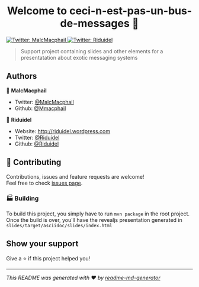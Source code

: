 <h1 align="center">Welcome to ceci-n-est-pas-un-bus-de-messages 👋</h1>
<p>
  <a href="https://twitter.com/MalcMacphail" target="_blank">
    <img alt="Twitter: MalcMacphail" src="https://img.shields.io/twitter/follow/MalcMacphail.svg?style=social" />
  </a>
  <a href="https://twitter.com/Riduidel" target="_blank">
    <img alt="Twitter: Riduidel" src="https://img.shields.io/twitter/follow/Riduidel.svg?style=social" />
  </a>
</p>

> Support project containing slides and other elements for a presentatation about exotic messaging systems

## Authors

👤 **MalcMacphail**

* Twitter: [@MalcMacphail](https://twitter.com/MalcMacphail)
* Github: [@Mmacphail](https://github.com/mmacphail)

👤 **Riduidel**

* Website: http://riduidel.wordpress.com
* Twitter: [@Riduidel](https://twitter.com/Riduidel)
* Github: [@Riduidel](https://github.com/Riduidel)

## 🤝 Contributing

Contributions, issues and feature requests are welcome!<br />Feel free to check [issues page](https://github.com/Zenika/ceci-n-est-pas-un-bus-de-messages/issues). 

### 🏭 Building
To build this project, you simply have to run `mvn package` in the root project.
Once the build is over, you'll have the revealjs presentation generated in `slides/target/asciidoc/slides/index.html`

## Show your support

Give a ⭐️ if this project helped you!

***
_This README was generated with ❤️ by [readme-md-generator](https://github.com/kefranabg/readme-md-generator)_
